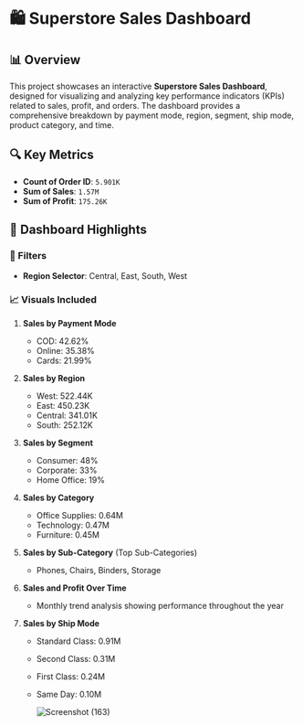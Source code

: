 
# 🛍️ Superstore Sales Dashboard

## 📊 Overview

This project showcases an interactive **Superstore Sales Dashboard**, designed for visualizing and analyzing key performance indicators (KPIs) related to sales, profit, and orders. The dashboard provides a comprehensive breakdown by payment mode, region, segment, ship mode, product category, and time.

## 🔍 Key Metrics

- **Count of Order ID**: `5.901K`
- **Sum of Sales**: `1.57M`
- **Sum of Profit**: `175.26K`

## 📁 Dashboard Highlights

### 🔄 Filters
- **Region Selector**: Central, East, South, West

### 📈 Visuals Included

1. **Sales by Payment Mode**
   - COD: 42.62%
   - Online: 35.38%
   - Cards: 21.99%

2. **Sales by Region**
   - West: 522.44K
   - East: 450.23K
   - Central: 341.01K
   - South: 252.12K

3. **Sales by Segment**
   - Consumer: 48%
   - Corporate: 33%
   - Home Office: 19%

4. **Sales by Category**
   - Office Supplies: 0.64M
   - Technology: 0.47M
   - Furniture: 0.45M

5. **Sales by Sub-Category** (Top Sub-Categories)
   - Phones, Chairs, Binders, Storage

6. **Sales and Profit Over Time**
   - Monthly trend analysis showing performance throughout the year

7. **Sales by Ship Mode**
   - Standard Class: 0.91M
   - Second Class: 0.31M
   - First Class: 0.24M
   - Same Day: 0.10M

     ![Screenshot (163)](https://github.com/user-attachments/assets/734da6f3-eb4b-4769-8a99-48e965716d63)

